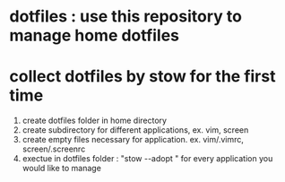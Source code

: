 # dotfiles : use this repository to manage home dotfiles

# collect dotfiles by stow for the first time
1. create dotfiles folder in home directory
2. create subdirectory for different applications, ex. vim, screen
3. create empty files necessary for application. ex. vim/.vimrc, screen/.screenrc
4. exectue in dotfiles folder : "stow --adopt <app>" for every application you would like to manage

